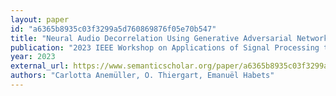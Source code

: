 ```yaml
---
layout: paper
id: "a6365b8935c03f3299a5d760869876f05e70b547"
title: "Neural Audio Decorrelation Using Generative Adversarial Networks"
publication: "2023 IEEE Workshop on Applications of Signal Processing to Audio and Acoustics (WASPAA)"
year: 2023
external_url: https://www.semanticscholar.org/paper/a6365b8935c03f3299a5d760869876f05e70b547
authors: "Carlotta Anemüller, O. Thiergart, Emanuël Habets"
---
```

